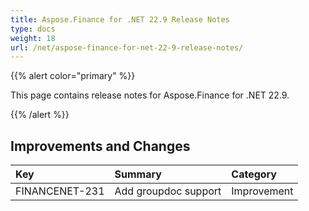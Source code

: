 ```yaml
---
title: Aspose.Finance for .NET 22.9 Release Notes
type: docs
weight: 18
url: /net/aspose-finance-for-net-22-9-release-notes/
---
```


{{% alert color="primary" %}}

This page contains release notes for Aspose.Finance for .NET 22.9.

{{% /alert %}}

## **Improvements and Changes**

|**Key**|**Summary**|**Category**|
| :- | :- | :- |
|FINANCENET-231|Add groupdoc support |Improvement|
